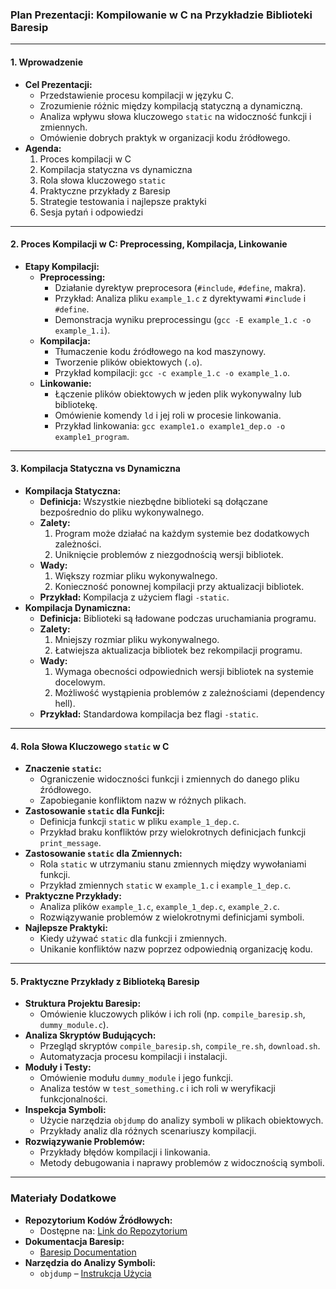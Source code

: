 ### **Plan Prezentacji: Kompilowanie w C na Przykładzie Biblioteki Baresip**

---

#### **1. Wprowadzenie**
   - **Cel Prezentacji:**
     - Przedstawienie procesu kompilacji w języku C.
     - Zrozumienie różnic między kompilacją statyczną a dynamiczną.
     - Analiza wpływu słowa kluczowego `static` na widoczność funkcji i zmiennych.
     - Omówienie dobrych praktyk w organizacji kodu źródłowego.
   - **Agenda:**
     1. Proces kompilacji w C
     2. Kompilacja statyczna vs dynamiczna
     3. Rola słowa kluczowego `static`
     4. Praktyczne przykłady z Baresip
     5. Strategie testowania i najlepsze praktyki
     6. Sesja pytań i odpowiedzi

---

#### **2. Proces Kompilacji w C: Preprocessing, Kompilacja, Linkowanie**
   - **Etapy Kompilacji:**
     - **Preprocessing:**
       - Działanie dyrektyw preprocesora (`#include`, `#define`, makra).
       - Przykład: Analiza pliku `example_1.c` z dyrektywami `#include` i `#define`.
       - Demonstracja wyniku preprocessingu (`gcc -E example_1.c -o example_1.i`).
     - **Kompilacja:**
       - Tłumaczenie kodu źródłowego na kod maszynowy.
       - Tworzenie plików obiektowych (`.o`).
       - Przykład kompilacji: `gcc -c example_1.c -o example_1.o`.
     - **Linkowanie:**
       - Łączenie plików obiektowych w jeden plik wykonywalny lub bibliotekę.
       - Omówienie komendy `ld` i jej roli w procesie linkowania.
       - Przykład linkowania: `gcc example1.o example1_dep.o -o example1_program`.

---

#### **3. Kompilacja Statyczna vs Dynamiczna**
   - **Kompilacja Statyczna:**
     - **Definicja:** Wszystkie niezbędne biblioteki są dołączane bezpośrednio do pliku wykonywalnego.
     - **Zalety:**
       1. Program może działać na każdym systemie bez dodatkowych zależności.
       2. Uniknięcie problemów z niezgodnością wersji bibliotek.
     - **Wady:**
       1. Większy rozmiar pliku wykonywalnego.
       2. Konieczność ponownej kompilacji przy aktualizacji bibliotek.
     - **Przykład:** Kompilacja z użyciem flagi `-static`.
   - **Kompilacja Dynamiczna:**
     - **Definicja:** Biblioteki są ładowane podczas uruchamiania programu.
     - **Zalety:**
       1. Mniejszy rozmiar pliku wykonywalnego.
       2. Łatwiejsza aktualizacja bibliotek bez rekompilacji programu.
     - **Wady:**
       1. Wymaga obecności odpowiednich wersji bibliotek na systemie docelowym.
       2. Możliwość wystąpienia problemów z zależnościami (dependency hell).
     - **Przykład:** Standardowa kompilacja bez flagi `-static`.

---

#### **4. Rola Słowa Kluczowego `static` w C**
   - **Znaczenie `static`:**
     - Ograniczenie widoczności funkcji i zmiennych do danego pliku źródłowego.
     - Zapobieganie konfliktom nazw w różnych plikach.
   - **Zastosowanie `static` dla Funkcji:**
     - Definicja funkcji `static` w pliku `example_1_dep.c`.
     - Przykład braku konfliktów przy wielokrotnych definicjach funkcji `print_message`.
   - **Zastosowanie `static` dla Zmiennych:**
     - Rola `static` w utrzymaniu stanu zmiennych między wywołaniami funkcji.
     - Przykład zmiennych `static` w `example_1.c` i `example_1_dep.c`.
   - **Praktyczne Przykłady:**
     - Analiza plików `example_1.c`, `example_1_dep.c`, `example_2.c`.
     - Rozwiązywanie problemów z wielokrotnymi definicjami symboli.
   - **Najlepsze Praktyki:**
     - Kiedy używać `static` dla funkcji i zmiennych.
     - Unikanie konfliktów nazw poprzez odpowiednią organizację kodu.

---

#### **5. Praktyczne Przykłady z Biblioteką Baresip**
   - **Struktura Projektu Baresip:**
     - Omówienie kluczowych plików i ich roli (np. `compile_baresip.sh`, `dummy_module.c`).
   - **Analiza Skryptów Budujących:**
     - Przegląd skryptów `compile_baresip.sh`, `compile_re.sh`, `download.sh`.
     - Automatyzacja procesu kompilacji i instalacji.
   - **Moduły i Testy:**
     - Omówienie modułu `dummy_module` i jego funkcji.
     - Analiza testów w `test_something.c` i ich roli w weryfikacji funkcjonalności.
   - **Inspekcja Symboli:**
     - Użycie narzędzia `objdump` do analizy symboli w plikach obiektowych.
     - Przykłady analiz dla różnych scenariuszy kompilacji.
   - **Rozwiązywanie Problemów:**
     - Przykłady błędów kompilacji i linkowania.
     - Metody debugowania i naprawy problemów z widocznością symboli.

---

### **Materiały Dodatkowe**
   - **Repozytorium Kodów Źródłowych:**
     - Dostępne na: [Link do Repozytorium](https://github.com/KubaTaba1uga/c_how_compilation_works)
   - **Dokumentacja Baresip:**
     - [Baresip Documentation](https://github.com/baresip/baresip/wiki)
   - **Narzędzia do Analizy Symboli:**
     - `objdump` – [Instrukcja Użycia](https://linux.die.net/man/1/objdump)








